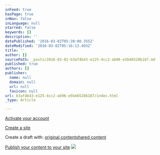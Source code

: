```yaml
---
inFeed: true
hasPage: true
inNav: false
inLanguage: null
starred: false
keywords: []
description: ''
datePublished: '2016-03-02T05:20:00.355Z'
dateModified: '2016-03-02T05:16:13.493Z'
title: ''
author: []
sourcePath: _posts/2016-03-02-b3af4b43-e125-4cc2-ab96-e5b46528b187.md
published: true
authors: []
publisher:
  name: null
  domain: null
  url: null
  favicon: null
url: b3af4b43-e125-4cc2-ab96-e5b46528b187/index.html
_type: Article

---
```

[Activate your account][0]

[Create a site][1]

Create a draft with: [original content][2][shared content][3]

[Publish your content to your site][4]
![](https://the-grid-user-content.s3-us-west-2.amazonaws.com/47a71a76-e58f-4d80-b9bd-185b64804330.jpg)

[0]: https://thegrid.ai/thegridsupport/beta-activation/
[1]: https://thegrid.ai/thegridsupport/how-to-create-a-new-site-on-the-grid/
[2]: https://thegrid.ai/thegridsupport/add-an-image-to-a-post/
[3]: https://thegrid.ai/thegridsupport/share-content-from-the-web/
[4]: https://thegrid.ai/thegridsupport/how-to-publish-a-post/